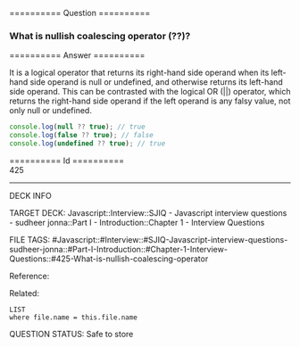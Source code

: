 ========== Question ==========  

### What is nullish coalescing operator (??)?  

========== Answer ==========  

It is a logical operator that returns its right-hand side operand when its
left-hand side operand is null or undefined, and otherwise returns its left-hand
side operand. This can be contrasted with the logical OR (||) operator, which
returns the right-hand side operand if the left operand is any falsy value, not
only null or undefined.

```js
console.log(null ?? true); // true
console.log(false ?? true); // false
console.log(undefined ?? true); // true
```

========== Id ==========  
425

---

DECK INFO

TARGET DECK: Javascript::Interview::SJIQ - Javascript interview questions - sudheer jonna::Part I - Introduction::Chapter 1 - Interview Questions

FILE TAGS: #Javascript::#Interview::#SJIQ-Javascript-interview-questions-sudheer-jonna::#Part-I-Introduction::#Chapter-1-Interview-Questions::#425-What-is-nullish-coalescing-operator

Reference:

Related:

```dataview
LIST
where file.name = this.file.name
```

QUESTION STATUS: Safe to store
